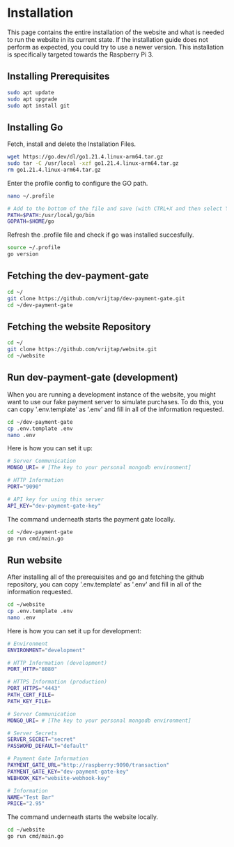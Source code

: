 # Installation

This page contains the entire installation of the website and what is needed to run the website in its current state. If the installation guide does not perform as expected, you could try to use a newer version. This installation is specifically targeted towards the Raspberry Pi 3.

## Installing Prerequisites

```bash
sudo apt update
sudo apt upgrade
sudo apt install git
```

## Installing Go

Fetch, install and delete the Installation Files.

```bash
wget https://go.dev/dl/go1.21.4.linux-arm64.tar.gz
sudo tar -C /usr/local -xzf go1.21.4.linux-arm64.tar.gz
rm go1.21.4.linux-arm64.tar.gz
```

Enter the profile config to configure the GO path.

```bash
nano ~/.profile

# Add to the bottom of the file and save (with CTRL+X and then select Y):
PATH=$PATH:/usr/local/go/bin
GOPATH=$HOME/go
```

Refresh the .profile file and check if go was installed succesfully.

```bash
source ~/.profile
go version
```

## Fetching the dev-payment-gate

```bash
cd ~/
git clone https://github.com/vrijtap/dev-payment-gate.git
cd ~/dev-payment-gate
```

## Fetching the website Repository

```bash
cd ~/
git clone https://github.com/vrijtap/website.git
cd ~/website
```

## Run dev-payment-gate (development)

When you are running a development instance of the website, you might want to use our fake payment server to simulate purchases. To do this, you can copy '.env.template' as '.env' and fill in all of the information requested.

```bash
cd ~/dev-payment-gate
cp .env.template .env
nano .env
```

Here is how you can set it up:

```bash
# Server Communication
MONGO_URI= # [The key to your personal mongodb environment]

# HTTP Information
PORT="9090"

# API key for using this server
API_KEY="dev-payment-gate-key"
```

The command underneath starts the payment gate locally.

```bash
cd ~/dev-payment-gate
go run cmd/main.go
```

## Run website

After installing all of the prerequisites and go and fetching the github repository, you can copy '.env.template' as '.env' and fill in all of the information requested.

```bash
cd ~/website
cp .env.template .env
nano .env
```

Here is how you can set it up for development:

```bash
# Environment
ENVIRONMENT="development"

# HTTP Information (development)
PORT_HTTP="8080"

# HTTPS Information (production)
PORT_HTTPS="4443"
PATH_CERT_FILE=
PATH_KEY_FILE=

# Server Communication
MONGO_URI= # [The key to your personal mongodb environment]

# Server Secrets
SERVER_SECRET="secret"
PASSWORD_DEFAULT="default"

# Payment Gate Information
PAYMENT_GATE_URL="http://raspberry:9090/transaction"
PAYMENT_GATE_KEY="dev-payment-gate-key"
WEBHOOK_KEY="website-webhook-key"

# Information
NAME="Test Bar"
PRICE="2.95"
```

The command underneath starts the website locally.

```bash
cd ~/website
go run cmd/main.go
```
